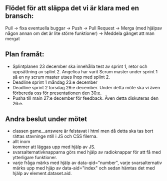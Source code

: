 ## Flödet för att släppa det vi är klara med en bransch:
Pull -> fixa eventuella buggar -> Push -> Pull Request -> Merga (med hjälpav någon annan om det är lite större funktioner) -> Meddela gänget att man mergat

## Plan framåt: 
- Splintplanen 23 december ska innehålla test av sprint 1, retor och uppsättning av splint 2. Angelica har varit Scrum master under sprint 1 så en ny scrum master utses ihop med splint 2. 
- Deadline sprint 1 måndag 23:e december
- Deadline sprint 2 torsdag 26:e december. Under detta möte ska vi även förbereda oss för presentationen den 30:e.
- Pusha till main 27:e december för feedback. Även detta diskuteras den 26:e.

## Andra beslut under mötet
- classen game__answere är felstavat i html men då detta ska tas bort rättas stavninge ntill i JS och CSS filerna.
- allt inom <div class="game content"> kommer att läggas upp med hjälp av JS. 
- svarsalternativknapparna görs med hjälp av radioknappar för att få med ytterligare funktioner. 
- varje fråga märks med hjälp av data-qid="number", varje svarsalternativ märks upp med hjäp av data-aid="index" och sedan hämtas det med hjälp av element.dataset.aid.

